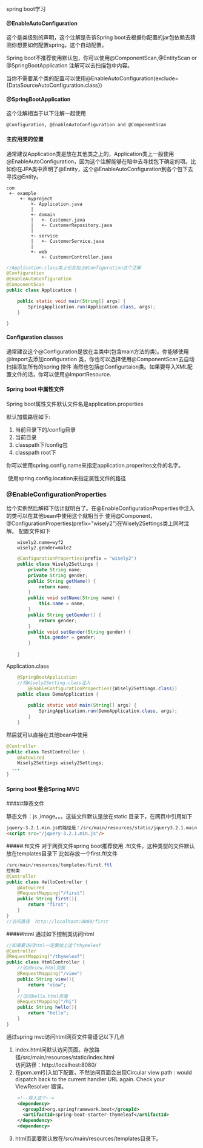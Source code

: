 spring boot学习

#### @EnableAutoConfiguration

这个是类级别的声明，这个注解是告诉Spring boot去根据你配置的jar包依赖去猜测你想要如何配置spring。这个自动配置。

Spring boot不推荐使用默认包，你可以使用@ComponentScan,@EntityScan or @SpringBootApplication 注解可以去扫描包中内容。

当你不需要某个类的配置可以使用@EnableAutoConfiguration(exclude={DataSourceAutoConfiguration.class})

#### @SpringBootApplication

这个注解相当于以下注解一起使用

```
@Configuration, @EnableAutoConfiguration and @ComponentScan
```

#### 主应用类的位置

通常建议Application类是放在其他类之上的，Application类上一般使用@EnableAutoConfiguration，因为这个注解能够在暗中去寻找包下确定的项。比如你在JPA类中声明了@Entity，这个@EnableAutoConfiguration到各个包下去寻找@Entity。

```
com
 +- example
     +- myproject
         +- Application.java
         |
         +- domain
         |   +- Customer.java
         |   +- CustomerRepository.java
         |
         +- service
         |   +- CustomerService.java
         |
         +- web
             +- CustomerController.java
```

```java
//Application.class类上也会加上@Configuration这个注解
@Configuration
@EnableAutoConfiguration
@ComponentScan
public class Application {

    public static void main(String[] args) {
        SpringApplication.run(Application.class, args);
    }

}
```

####  Configuration classes

通常建议这个@Configuration是放在主类中(包含main方法的类)。你能够使用@Import去添加configuration 类，你也可以选择使用@ComponentScan去自动扫描添加所有的spring 控件 当然也包括@Configurtaion类。如果要导入XML配置文件的话，你可以使用@ImportResource.

#### Spring boot 中属性文件

Spring boot属性文件默认文件名是application.properties

默认加载路径如下:

1. 当前目录下的/config目录
2. 当前目录
3. classpath下/config包
4. classpath root下

你可以使用spring.config.name来指定application.properites文件的名字。

​	使用spring.config.location来指定属性文件的路径	

### @EnableConfigurationProperties

给个实例然后解释下估计就明白了。在@EnableConfigurationProperties中注入的类可以在其他bean中使用这个就相当于 
使用@Component，@ConfigurationProperties(prefix="wisely2")在Wisely2Settings类上同时注解。
配置文件如下

```
    wisely2.name=wyf2  
    wisely2.gender=male2  
```
```java
    @ConfigurationProperties(prefix = "wisely2")  
    public class Wisely2Settings {  
        private String name;  
        private String gender;  
        public String getName() {  
            return name;  
        }  
        public void setName(String name) {  
            this.name = name;  
        }  
        public String getGender() {  
            return gender;  
        }  
        public void setGender(String gender) {  
            this.gender = gender;  
        }  
      
    }  
```
Application.class
```java
    @SpringBootApplication  
    //将Wisely2Setting.class注入
    	@EnableConfigurationProperties({Wisely2Settings.class})  
    public class DemoApplication {  
      
        public static void main(String[] args) {  
            SpringApplication.run(DemoApplication.class, args);  
        }  
    }  
```
然后就可以直接在其他bean中使用
```java
@Controller  
public class TestController { 
    @Autowired  
    Wisely2Settings wisely2Settings;  
  ... 
} 
```
#### Spring boot 整合Spring MVC
#####静态文件

静态文件：js ,image。。。这些文件默认是放在static 目录下，在网页中引用如下
```html
jquery-3.2.1.min.js的路径是：/src/main/resources/static/jquery3.2.1.main.js
<script src="/jquery-3.2.1.min.js"/>
```
#####.ftl文件
对于网页文件spring boot推荐使用 .ftl文件，这种类型的文件默认放在templates目录下
比如存放一个first.ftl文件
```java
/src/main/resources/templates/first.ftl
控制类
@Controller
public class HelloController {
    @Autowired
    @RequestMapping("/first")
    public String first(){
        return "first";
    }
}
//访问路径  http://localhost:8080/first
```
#####html
通过如下控制类访问html
```java
//如果要访问html一定要加上这个thymeleaf
@Controller
@RequestMapping("/thymeleaf")
public class HtmlController {
    //访问view.html页面
    @RequestMapping("/view")
    public String view(){
        return "view";
    }
    //访问hello.html页面
    @RequestMapping("/hi")
    public String hello(){
        return "hello";
    }
}
```
通过spring mvc访问html网页文件需谨记以下几点
1. index.html问默认访问页面。存放路径/src/main/resources/static/index.html  
  访问路径：http://localhost:8080/
2. 在pom.xml引入如下配置，不然访问页面会出现Circular view path : would dispatch back to the current handler URL again. Check your ViewResolver 错误。
```xml
    <!--导入这个-->
    <dependency>
      <groupId>org.springframework.boot</groupId>
      <artifactId>spring-boot-starter-thymeleaf</artifactId>
    </dependency>
    <dependency>
```
3. html页面要默认放在/src/main/resources/templates目录下。


